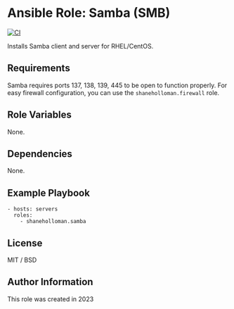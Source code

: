 # Ansible Role: Samba (SMB)

[![CI](https://github.com/shaneholloman-org/ansible-role-samba/actions/workflows/ci.yml/badge.svg)](https://github.com/shaneholloman-org/ansible-role-samba/actions/workflows/ci.yml)

Installs Samba client and server for RHEL/CentOS.

## Requirements

Samba requires ports 137, 138, 139, 445 to be open to function properly. For easy firewall configuration, you can use the `shaneholloman.firewall` role.

## Role Variables

None.

## Dependencies

None.

## Example Playbook

    - hosts: servers
      roles:
        - shaneholloman.samba

## License

MIT / BSD

## Author Information

This role was created in 2023

